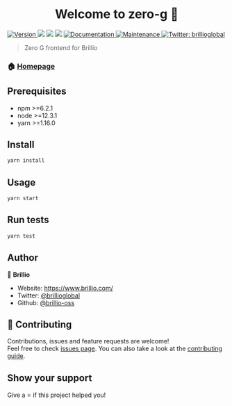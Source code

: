 <h1 align="center">Welcome to zero-g 👋</h1>
<p>
  <a href="https://www.npmjs.com/package/zero-g" target="_blank">
    <img alt="Version" src="https://img.shields.io/npm/v/zero-g.svg">
  </a>
  <img src="https://img.shields.io/badge/npm-%3E%3D6.2.1-blue.svg" />
  <img src="https://img.shields.io/badge/node-%3E%3D12.3.1-blue.svg" />
  <img src="https://img.shields.io/badge/yarn-%3E%3D1.16.0-blue.svg" />
  <a href="https://github.com/brillio-oss/zero-g#readme" target="_blank">
    <img alt="Documentation" src="https://img.shields.io/badge/documentation-yes-brightgreen.svg" />
  </a>
  <a href="https://github.com/brillio-oss/zero-g/graphs/commit-activity" target="_blank">
    <img alt="Maintenance" src="https://img.shields.io/badge/Maintained%3F-yes-green.svg" />
  </a>
  <a href="https://twitter.com/brillioglobal" target="_blank">
    <img alt="Twitter: brillioglobal" src="https://img.shields.io/twitter/follow/brillioglobal.svg?style=social" />
  </a>
</p>

> Zero G frontend for Brillio

### 🏠 [Homepage](https://github.com/brillio-oss/zero-g#readme)

## Prerequisites

- npm >=6.2.1
- node >=12.3.1
- yarn >=1.16.0

## Install

```sh
yarn install
```

## Usage

```sh
yarn start
```

## Run tests

```sh
yarn test
```

## Author

👤 **Brillio**

* Website: https://www.brillio.com/
* Twitter: [@brillioglobal](https://twitter.com/brillioglobal)
* Github: [@brillio-oss](https://github.com/brillio-oss)

## 🤝 Contributing

Contributions, issues and feature requests are welcome!<br />Feel free to check [issues page](https://github.com/brillio-oss/zero-g/issues). You can also take a look at the [contributing guide](https://github.com/brillio-oss/zero-g/blob/master/CONTRIBUTING.md).

## Show your support

Give a ⭐️ if this project helped you!
